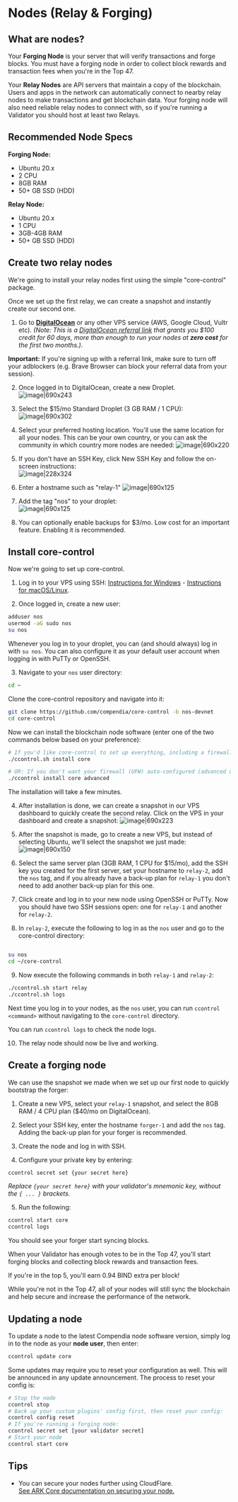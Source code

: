 # Nodes (Relay & Forging)

## What are nodes?

Your **Forging Node** is your server that will verify transactions and forge blocks. You must have a forging node in order to collect block rewards and transaction fees when you're in the Top 47.

Your **Relay Nodes** are API servers that maintain a copy of the blockchain. Users and apps in the network can automatically connect to nearby relay nodes to make transactions and get blockchain data.
Your forging node will also need reliable relay nodes to connect with, so if you're running a Validator you should host at least two Relays.

## Recommended Node Specs

**Forging Node:**

* Ubuntu 20.x
* 2 CPU
* 8GB RAM
* 50+ GB SSD (HDD)

**Relay Node:**

* Ubuntu 20.x
* 1 CPU
* 3GB-4GB RAM
* 50+ GB SSD (HDD)

## Create two relay nodes

We're going to install your relay nodes first using the simple "core-control" package.

Once we set up the first relay, we can create a snapshot and instantly create our second one.

1. Go to [**DigitalOcean**](https://m.do.co/c/1506a50e2710) or any other VPS service (AWS, Google Cloud, Vultr etc). *(Note: This is a [DigitalOcean referral link](https://m.do.co/c/1506a50e2710) that grants you $100 credit for 60 days, more than enough to run your nodes at **zero cost** for the first two months.)*.

**Important:** If you're signing up with a referral link, make sure to turn off your adblockers (e.g. Brave Browser can block your referral data from your session).

2. Once logged in to DigitalOcean, create a new Droplet. <br> ![image|690x243](https://nos.chat/uploads/default/original/1X/a41d1de11b438b77a0a338e4adf5592022ead096.png)

3. Select the $15/mo Standard Droplet (3 GB RAM / 1 CPU):
![image|690x302](https://nos.chat/uploads/default/original/1X/b08c314bd46cfc156f061939d80273717ef3d4c9.png) 

4. Select your preferred hosting location. You'll use the same location for all your nodes. This can be your own country, or you can ask the community in which country more nodes are needed:
![image|690x220](https://nos.chat/uploads/default/original/1X/4fad1ce77a41ebb1e3bb536a1218c090db3139d3.png) 

5. If you don't have an SSH Key, click New SSH Key and follow the on-screen instructions: <br>
![image|228x324](https://nos.chat/uploads/default/original/1X/77f368b8e9663bb7e3c9ca5a0fbed77587696162.png) 

6. Enter a hostname such as "relay-1"
![image|690x125](https://nos.chat/uploads/default/original/1X/050c69ff1b167153c83ee1a81f6d6dd3e13df6ac.png) 

7. Add the tag "nos" to your droplet:<br>
![image|690x125](https://nos.chat/uploads/default/original/1X/869bcc9728035920d5ad396116bb5ccffcd631a6.png) 

8. You can optionally enable backups for $3/mo. Low cost for an important feature. Enabling it is recommended.

## Install core-control

Now we're going to set up core-control.

1. Log in to your VPS using SSH: [Instructions for Windows](https://www.digitalocean.com/docs/droplets/how-to/connect-with-ssh/putty/) - [Instructions for macOS/Linux](https://www.digitalocean.com/docs/droplets/how-to/connect-with-ssh/openssh/).

2. Once logged in, create a new user:

```bash
adduser nos
usermod -aG sudo nos
su nos
```

Whenever you log in to your droplet, you can (and should always) log in with `su nos`.
You can also configure it as your default user account when logging in with PuTTy or OpenSSH.

3. Navigate to your `nos` user directory:

```bash
cd ~
```

Clone the core-control repository and navigate into it:

```bash
git clone https://github.com/compendia/core-control -b nos-devnet
cd core-control
```

Now we can install the blockchain node software (enter one of the two commands below based on your preference):

```bash
# If you'd like core-control to set up everything, including a firewall:
./ccontrol.sh install core

# OR: If you don't want your firewall (UFW) auto-configured (advanced users):
./ccontrol install core advanced
```

The installation will take a few minutes.

4. After installation is done, we can create a snapshot in our VPS dashboard to quickly create the second relay. Click on the VPS in your dashboard and create a snapshot:
![image|690x223](https://nos.chat/uploads/default/original/1X/01c78c6f26cb1af80fa2c5de412a1cccbf0a3c36.png) 

5. After the snapshot is made, go to create a new VPS, but instead of selecting Ubuntu, we'll select the snapshot we just made:
![image|690x150](https://nos.chat/uploads/default/original/1X/3f5837ada64984123591d583866cae9116c8863e.png) 

6. Select the same server plan (3GB RAM, 1 CPU for $15/mo), add the SSH key you created for the first server, set your hostname to `relay-2`, add the `nos` tag, and if you already have a back-up plan for `relay-1` you don't need to add another back-up plan for this one.

7. Click create and log in to your new node using OpenSSH or PuTTy. Now you should have two SSH sessions open: one for `relay-1` and another for `relay-2`.

8. In `relay-2`, execute the following to log in as the `nos` user and go to the core-control directory:
```bash

su nos
cd ~/core-control
```

9. Now execute the following commands in both `relay-1` and `relay-2`:

```bash
./ccontrol.sh start relay
./ccontrol.sh logs
```

Next time you log in to your nodes, as the `nos` user, you can run `ccontrol <command>` without navigating to the `core-control` directory.

You can run `ccontrol logs` to check the node logs.

10. The relay node should now be live and working.

## Create a forging node

We can use the snapshot we made when we set up our first node to quickly bootstrap the forger:

1. Create a new VPS, select your `relay-1` snapshot, and select the 8GB RAM / 4 CPU plan ($40/mo on DigitalOcean).

2. Select your SSH key, enter the hostname `forger-1` and add the `nos` tag. Adding the back-up plan for your forger is recommended.

3. Create the node and log in with SSH.

4. Configure your private key by entering:

```bash
ccontrol secret set {your secret here}
```

*Replace `{your secret here}` with your validator's mnemonic key, without the `{ ... }` brackets.*

5. Run the following:

```bash
ccontrol start core
ccontrol logs
```

You should see your forger start syncing blocks.

When your Validator has enough votes to be in the Top 47, you'll start forging blocks and collecting block rewards and transaction fees.

If you're in the top 5, you'll earn 0.94 BIND extra per block!

While you're not in the Top 47, all of your nodes will still sync the blockchain and help secure and increase the performance of the network.

## Updating a node

To update a node to the latest Compendia node software version, simply log in to the node as your **node user**, then enter:

 ```bash
 ccontrol update core
 ```

Some updates may require you to reset your configuration as well. This will be announced in any update announcement. The process to reset your config is:

```bash
# Stop the node
ccontrol stop
# Back up your custom plugins' config first, then reset your config:
ccontrol config reset
# If you're running a forging node:
ccontrol secret set [your validator secret]
# Start your node
ccontrol start core
```

## Tips

* You can secure your nodes further using CloudFlare. <br>
[See ARK Core documentation on securing your node.](https://guides.ark.dev/devops-guides/how-to-secure-your-ark-node)
